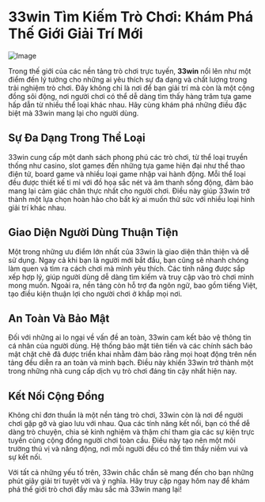 # 33win Tìm Kiếm Trò Chơi: Khám Phá Thế Giới Giải Trí Mới

![Image](https://github.com/user-attachments/assets/bd51ea9f-0666-407b-a7a7-98ead6de688c)

Trong thế giới của các nền tảng trò chơi trực tuyến, **33win** nổi lên như một điểm đến lý tưởng cho những ai yêu thích sự đa dạng và chất lượng trong trải nghiệm trò chơi. Đây không chỉ là nơi để bạn giải trí mà còn là một cộng đồng sôi động, nơi người chơi có thể dễ dàng tìm thấy hàng trăm tựa game hấp dẫn từ nhiều thể loại khác nhau. Hãy cùng khám phá những điều đặc biệt mà 33win mang lại cho người dùng.

## Sự Đa Dạng Trong Thể Loại

33win cung cấp một danh sách phong phú các trò chơi, từ thể loại truyền thống như casino, slot games đến những tựa game hiện đại như thể thao điện tử, board game và nhiều loại game nhập vai hành động. Mỗi thể loại đều được thiết kế tỉ mỉ với đồ họa sắc nét và âm thanh sống động, đảm bảo mang lại cảm giác chân thực nhất cho người chơi. Điều này giúp 33win trở thành một lựa chọn hoàn hảo cho bất kỳ ai muốn thử sức với nhiều loại hình giải trí khác nhau.

## Giao Diện Người Dùng Thuận Tiện

Một trong những ưu điểm lớn nhất của 33win là giao diện thân thiện và dễ sử dụng. Ngay cả khi bạn là người mới bắt đầu, bạn cũng sẽ nhanh chóng làm quen và tìm ra cách chơi mà mình yêu thích. Các tính năng được sắp xếp hợp lý, giúp người dùng dễ dàng tìm kiếm và truy cập vào trò chơi mình mong muốn. Ngoài ra, nền tảng còn hỗ trợ đa ngôn ngữ, bao gồm tiếng Việt, tạo điều kiện thuận lợi cho người chơi ở khắp mọi nơi.

## An Toàn Và Bảo Mật

Đối với những ai lo ngại về vấn đề an toàn, 33win cam kết bảo vệ thông tin cá nhân của người dùng. Hệ thống bảo mật tiên tiến và các chính sách bảo mật chặt chẽ đã được triển khai nhằm đảm bảo rằng mọi hoạt động trên nền tảng đều diễn ra an toàn và minh bạch. Điều này khiến 33win trở thành một trong những nhà cung cấp dịch vụ trò chơi đáng tin cậy nhất hiện nay.

## Kết Nối Cộng Đồng

Không chỉ đơn thuần là một nền tảng trò chơi, 33win còn là nơi để người chơi gặp gỡ và giao lưu với nhau. Qua các tính năng kết nối, bạn có thể dễ dàng trò chuyện, chia sẻ kinh nghiệm và thậm chí tham gia các sự kiện trực tuyến cùng cộng đồng người chơi toàn cầu. Điều này tạo nên một môi trường thú vị và năng động, nơi mỗi người đều có thể tìm thấy niềm vui và sự kết nối.

Với tất cả những yếu tố trên, 33win chắc chắn sẽ mang đến cho bạn những phút giây giải trí tuyệt vời và ý nghĩa. Hãy truy cập ngay hôm nay để khám phá thế giới trò chơi đầy màu sắc mà 33win mang lại!